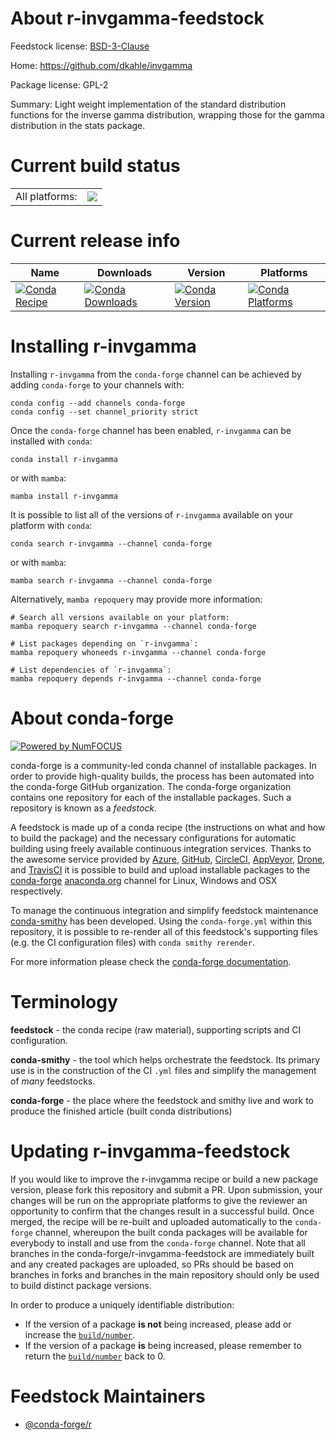 About r-invgamma-feedstock
==========================

Feedstock license: [BSD-3-Clause](https://github.com/conda-forge/r-invgamma-feedstock/blob/main/LICENSE.txt)

Home: https://github.com/dkahle/invgamma

Package license: GPL-2

Summary: Light weight implementation of the standard distribution functions for the inverse gamma distribution, wrapping those for the gamma distribution in the stats package.

Current build status
====================


<table><tr><td>All platforms:</td>
    <td>
      <a href="https://dev.azure.com/conda-forge/feedstock-builds/_build/latest?definitionId=9119&branchName=main">
        <img src="https://dev.azure.com/conda-forge/feedstock-builds/_apis/build/status/r-invgamma-feedstock?branchName=main">
      </a>
    </td>
  </tr>
</table>

Current release info
====================

| Name | Downloads | Version | Platforms |
| --- | --- | --- | --- |
| [![Conda Recipe](https://img.shields.io/badge/recipe-r--invgamma-green.svg)](https://anaconda.org/conda-forge/r-invgamma) | [![Conda Downloads](https://img.shields.io/conda/dn/conda-forge/r-invgamma.svg)](https://anaconda.org/conda-forge/r-invgamma) | [![Conda Version](https://img.shields.io/conda/vn/conda-forge/r-invgamma.svg)](https://anaconda.org/conda-forge/r-invgamma) | [![Conda Platforms](https://img.shields.io/conda/pn/conda-forge/r-invgamma.svg)](https://anaconda.org/conda-forge/r-invgamma) |

Installing r-invgamma
=====================

Installing `r-invgamma` from the `conda-forge` channel can be achieved by adding `conda-forge` to your channels with:

```
conda config --add channels conda-forge
conda config --set channel_priority strict
```

Once the `conda-forge` channel has been enabled, `r-invgamma` can be installed with `conda`:

```
conda install r-invgamma
```

or with `mamba`:

```
mamba install r-invgamma
```

It is possible to list all of the versions of `r-invgamma` available on your platform with `conda`:

```
conda search r-invgamma --channel conda-forge
```

or with `mamba`:

```
mamba search r-invgamma --channel conda-forge
```

Alternatively, `mamba repoquery` may provide more information:

```
# Search all versions available on your platform:
mamba repoquery search r-invgamma --channel conda-forge

# List packages depending on `r-invgamma`:
mamba repoquery whoneeds r-invgamma --channel conda-forge

# List dependencies of `r-invgamma`:
mamba repoquery depends r-invgamma --channel conda-forge
```


About conda-forge
=================

[![Powered by
NumFOCUS](https://img.shields.io/badge/powered%20by-NumFOCUS-orange.svg?style=flat&colorA=E1523D&colorB=007D8A)](https://numfocus.org)

conda-forge is a community-led conda channel of installable packages.
In order to provide high-quality builds, the process has been automated into the
conda-forge GitHub organization. The conda-forge organization contains one repository
for each of the installable packages. Such a repository is known as a *feedstock*.

A feedstock is made up of a conda recipe (the instructions on what and how to build
the package) and the necessary configurations for automatic building using freely
available continuous integration services. Thanks to the awesome service provided by
[Azure](https://azure.microsoft.com/en-us/services/devops/), [GitHub](https://github.com/),
[CircleCI](https://circleci.com/), [AppVeyor](https://www.appveyor.com/),
[Drone](https://cloud.drone.io/welcome), and [TravisCI](https://travis-ci.com/)
it is possible to build and upload installable packages to the
[conda-forge](https://anaconda.org/conda-forge) [anaconda.org](https://anaconda.org/)
channel for Linux, Windows and OSX respectively.

To manage the continuous integration and simplify feedstock maintenance
[conda-smithy](https://github.com/conda-forge/conda-smithy) has been developed.
Using the ``conda-forge.yml`` within this repository, it is possible to re-render all of
this feedstock's supporting files (e.g. the CI configuration files) with ``conda smithy rerender``.

For more information please check the [conda-forge documentation](https://conda-forge.org/docs/).

Terminology
===========

**feedstock** - the conda recipe (raw material), supporting scripts and CI configuration.

**conda-smithy** - the tool which helps orchestrate the feedstock.
                   Its primary use is in the construction of the CI ``.yml`` files
                   and simplify the management of *many* feedstocks.

**conda-forge** - the place where the feedstock and smithy live and work to
                  produce the finished article (built conda distributions)


Updating r-invgamma-feedstock
=============================

If you would like to improve the r-invgamma recipe or build a new
package version, please fork this repository and submit a PR. Upon submission,
your changes will be run on the appropriate platforms to give the reviewer an
opportunity to confirm that the changes result in a successful build. Once
merged, the recipe will be re-built and uploaded automatically to the
`conda-forge` channel, whereupon the built conda packages will be available for
everybody to install and use from the `conda-forge` channel.
Note that all branches in the conda-forge/r-invgamma-feedstock are
immediately built and any created packages are uploaded, so PRs should be based
on branches in forks and branches in the main repository should only be used to
build distinct package versions.

In order to produce a uniquely identifiable distribution:
 * If the version of a package **is not** being increased, please add or increase
   the [``build/number``](https://docs.conda.io/projects/conda-build/en/latest/resources/define-metadata.html#build-number-and-string).
 * If the version of a package **is** being increased, please remember to return
   the [``build/number``](https://docs.conda.io/projects/conda-build/en/latest/resources/define-metadata.html#build-number-and-string)
   back to 0.

Feedstock Maintainers
=====================

* [@conda-forge/r](https://github.com/orgs/conda-forge/teams/r/)

